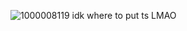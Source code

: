 ![1000008119](https://github.com/user-attachments/assets/d080b910-500c-4807-a390-279a971c659a)
 idk where to put ts LMAO
